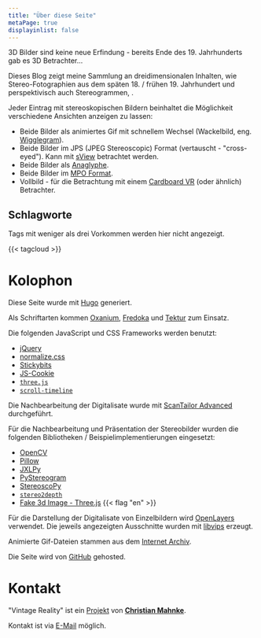```yaml
---
title: "Über diese Seite"
metaPage: true
displayinlist: false
---
```


3D Bilder sind keine neue Erfindung - bereits Ende des 19. Jahrhunderts gab es 3D Betrachter...

Dieses Blog zeigt meine Sammlung an dreidimensionalen Inhalten, wie Stereo-Fotographien aus dem späten 18. / frühen 19. Jahrhundert und perspektivisch auch Stereogrammen, .

Jeder Eintrag mit stereoskopischen Bildern beinhaltet die Möglichkeit verschiedene Ansichten anzeigen zu lassen:
* Beide Bilder als animiertes Gif mit schnellem Wechsel (Wackelbild, eng. [Wigglegram](https://en.wikipedia.org/wiki/Wiggle_stereoscopy)).
* Beide Bilder im JPS (JPEG Stereoscopic) Format (vertauscht - "cross-eyed"). Kann mit [sView](http://www.sview.ru/en/) betrachtet werden.
* Beide Bilder als [Anaglyphe](https://de.wikipedia.org/wiki/Anaglyph_3D).
* Beide Bilder im [MPO Format](https://de.wikipedia.org/wiki/Multi_Picture_Object).
* Vollbild - für die Betrachtung mit einem [Cardboard VR](https://de.wikipedia.org/wiki/Google_Cardboard) (oder ähnlich) Betrachter.

## Schlagworte

Tags mit weniger als drei Vorkommen werden hier nicht angezeigt.

{{< tagcloud >}}

# Kolophon

Diese Seite wurde mit [Hugo](https://gohugo.io/) generiert.

Als Schriftarten kommen [Oxanium](https://github.com/sevmeyer/oxanium), [Fredoka](https://github.com/hafontia-zz/Fredoka-One) und [Tektur](https://github.com/hyvyys/Tektur) zum Einsatz.

Die folgenden JavaScript und CSS Frameworks werden benutzt:
* [jQuery](https://jquery.com/)
* [normalize.css](https://necolas.github.io/normalize.css/)
* [Stickybits](https://dollarshaveclub.github.io/stickybits/)
* [JS-Cookie](https://github.com/js-cookie/js-cookie)
* [`three.js`](https://threejs.org/)
* [`scroll-timeline`](https://github.com/flackr/scroll-timeline)

Die Nachbearbeitung der Digitalisate wurde mit [ScanTailor Advanced](https://github.com/4lex4/scantailor-advanced) durchgeführt.

Für die Nachbearbeitung und Präsentation der Stereobilder wurden die folgenden Bibliotheken / Beispielimplementierungen eingesetzt:
* [OpenCV](https://opencv.org/)
* [Pillow](https://pillow.readthedocs.io/en/stable/index.html)
* [JXLPy](https://github.com/olokelo/jxlpy)
* [PyStereogram](https://github.com/yxiao1996/pystereogram)
* [StereoscoPy](https://github.com/2sh/StereoscoPy)
* [`stereo2depth`](https://github.com/pairote/stereo2depth)
* [Fake 3d Image - Three.js](https://codepen.io/chrisjdesigner/pen/yLzopXW) {{< flag "en" >}}

Für die Darstellung der Digitalisate von Einzelbildern wird [OpenLayers](https://openlayers.org/) verwendet. Die jeweils angezeigten Ausschnitte wurden mit [libvips](https://libvips.github.io/libvips/) erzeugt.

Animierte Gif-Dateien stammen aus dem [Internet Archiv](https://gifcities.org/).

Die Seite wird von [GitHub](https://github.com/) gehosted.

# Kontakt

"Vintage Reality" ist ein [Projekt](https://projektemacher.org) von **[Christian Mahnke](https://christianmahnke.de/)**.

Kontakt ist via [E-Mail](mailto:vintagereality@projektemacher.org) möglich.
